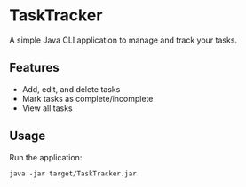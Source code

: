 # TaskTracker

A simple Java CLI application to manage and track your tasks.

## Features

- Add, edit, and delete tasks
- Mark tasks as complete/incomplete
- View all tasks

## Usage

Run the application:
```
java -jar target/TaskTracker.jar
```



